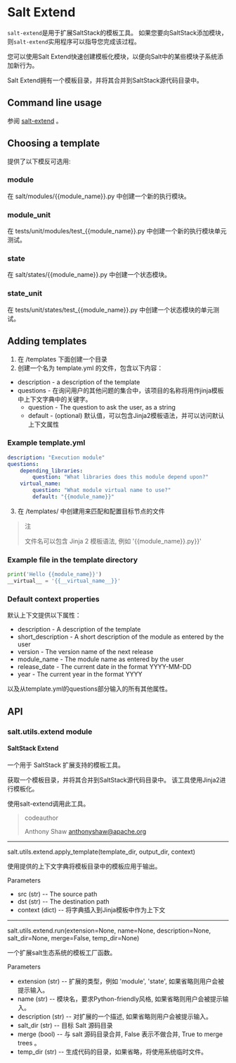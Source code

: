 # Salt Extend

`salt-extend`是用于扩展SaltStack的模板工具。 如果您要向SaltStack添加模块，则`salt-extend`实用程序可以指导您完成该过程。

您可以使用Salt Extend快速创建模板化模块，以便向Salt中的某些模块子系统添加新行为。

Salt Extend拥有一个模板目录，并将其合并到SaltStack源代码目录中。

## Command line usage

参阅 [salt-extend](https://github.com/watermelonbig/SaltStack-Chinese-ManualBook/blob/master/chapter17/17-5.salt-extend.md) 。

## Choosing a template

提供了以下模反可选用:

### module

在 salt/modules/{{module_name}}.py 中创建一个新的执行模块。

### module_unit

在 tests/unit/modules/test_{{module_name}}.py 中创建一个新的执行模块单元测试。

### state

在 salt/states/{{module_name}}.py 中创建一个状态模块。

### state_unit

在 tests/unit/states/test_{{module_name}}.py 中创建一个状态模块的单元测试。

## Adding templates

1. 在 <src>/templates 下面创建一个目录
2. 创建一个名为 template.yml 的文件，包含以下内容：
  - description - a description of the template
  - questions - 在询问用户的其他问题的集合中，该项目的名称将用作jinja模板中上下文字典中的关键字。
    - question - The question to ask the user, as a string
    - default - (optional) 默认值，可以包含Jinja2模板语法，并可以访问默认上下文属性

### Example template.yml
```yaml
description: "Execution module"
questions:
    depending_libraries:
        question: "What libraries does this module depend upon?"
    virtual_name:
        question: "What module virtual name to use?"
        default: "{{module_name}}"
```
3. 在 <src>/templates/<your template> 中创建用来匹配和配置目标节点的文件

> 注
>
> 文件名可以包含 Jinja 2 模板语法, 例如 '{{module_name}}.py}}'

### Example file in the template directory
```Python
print('Hello {{module_name}}')
__virtual__ = '{{__virtual_name__}}'
```
### Default context properties

默认上下文提供以下属性：
- description - A description of the template
- short_description - A short description of the module as entered by the user
- version - The version name of the next release
- module_name - The module name as entered by the user
- release_date - The current date in the format YYYY-MM-DD
- year - The current year in the format YYYY

以及从template.yml的questions部分输入的所有其他属性。

## API
### salt.utils.extend module
#### SaltStack Extend

一个用于 SaltStack 扩展支持的模板工具。

获取一个模板目录，并将其合并到SaltStack源代码目录中。 该工具使用Jinja2进行模板化。

使用salt-extend调用此工具。

> codeauthor
>
> Anthony Shaw <anthonyshaw@apache.org>

---

salt.utils.extend.apply_template(template_dir, output_dir, context)

使用提供的上下文字典将模板目录中的模板应用于输出。

Parameters
- src (str) -- The source path
- dst (str) -- The destination path
- context (dict) -- 将字典插入到Jinja模板中作为上下文

---

salt.utils.extend.run(extension=None, name=None, description=None, salt_dir=None, merge=False, temp_dir=None)

一个扩展salt生态系统的模板工厂函数。

Parameters
- extension (str) -- 扩展的类型，例如 'module', 'state', 如果省略则用户会被提示输入。
- name (str) -- 模块名，要求Python-friendly风格, 如果省略则用户会被提示输入。
- description (str) -- 对扩展的一个描述, 如果省略则用户会被提示输入。
- salt_dir (str) -- 目标 Salt 源码目录
- merge (bool) -- 与 salt 源码目录合并, False 表示不做合并, True to merge trees 。
- temp_dir (str) -- 生成代码的目录，如果省略，将使用系统临时文件。
